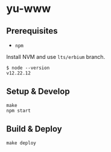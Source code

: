 yu-www
===

## Prerequisites

- `npm`

Install NVM and use `lts/erbium` branch.

```
$ node --version
v12.22.12
```

## Setup & Develop

```
make
npm start
```

## Build & Deploy

```
make deploy
```

